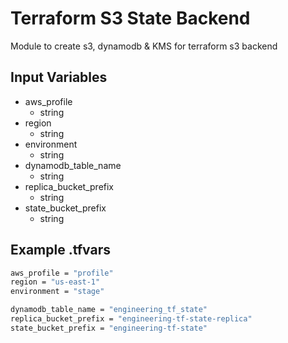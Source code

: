 # Terraform S3 State Backend

Module to create s3, dynamodb & KMS for terraform s3 backend

## Input Variables

- aws_profile
  - string
- region
  - string
- environment
  - string
- dynamodb_table_name
  - string
- replica_bucket_prefix
  - string
- state_bucket_prefix
  - string

## Example .tfvars

```bash
aws_profile = "profile"
region = "us-east-1"
environment = "stage"

dynamodb_table_name = "engineering_tf_state"
replica_bucket_prefix = "engineering-tf-state-replica"
state_bucket_prefix = "engineering-tf-state"
```
